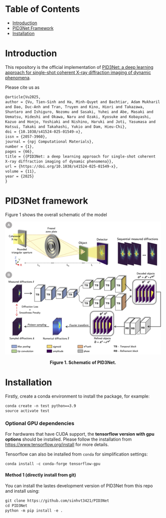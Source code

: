 # Table of Contents

* [Introduction](#introduction)
* [PID3Net Framework](#pid3net-framework)
* [Installation](#installation)
<!-- * [Usage](#usage)
* [Datasets](#datasets)
* [References](#references) -->

<a name="introduction"></a>

# Introduction
This repository is the official implementation of [PID3Net: a deep learning approach for single-shot coherent X-ray diffraction imaging of dynamic phenomena](https://www.nature.com/articles/s41524-025-01549-x).

Please cite us as

```
@article{Vu2025,
author = {Vu, Tien-Sinh and Ha, Minh-Quyet and Bachtiar, Adam Mukharil and Dao, Duc-Anh and Tran, Truyen and Kino, Hiori and Takazawa, Shuntaro and Ishiguro, Nozomu and Sasaki, Yuhei and Abe, Masaki and Uematsu, Hideshi and Okawa, Naru and Ozaki, Kyosuke and Kobayashi, Kazuo and Honjo, Yoshiaki and Nishino, Haruki and Joti, Yasumasa and Hatsui, Takaki and Takahashi, Yukio and Dam, Hieu-Chi},
doi = {10.1038/s41524-025-01549-x},
issn = {2057-3960},
journal = {npj Computational Materials},
number = {1},
pages = {66},
title = {{PID3Net: a deep learning approach for single-shot coherent X-ray diffraction imaging of dynamic phenomena}},
url = {https://doi.org/10.1038/s41524-025-01549-x},
volume = {11},
year = {2025}
}
```

<a name="pid3net-framework"></a>

# PID3Net framework

Figure 1 shows the overall schematic of the model

![Model architecture](resources/model_semantic.jpg)

<div align='center'><strong>Figure 1. Schematic of  PID3Net.</strong></div>

<a name="usage"></a>

# Installation

Firstly, create a conda environment to install the package, for example:
```
conda create -n test python==3.9
source activate test
```

### Optional GPU dependencies

For hardwares that have CUDA support, the <b>tensorflow version with gpu options</b> should be installed. Please follow the installation from https://www.tensorflow.org/install for more details.

Tensorflow can  also be installed from ```conda``` for simplification settings:
```
conda install -c conda-forge tensorflow-gpu
```

#### Method 1 (directly install from git)
You can install the lastes development version of PID3Net from this repo and install using:
```
git clone https://github.com/sinhvt3421/PID3Net
cd PID3Net
python -m pip install -e .
```